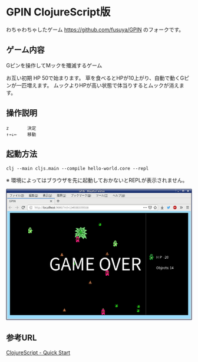 # GPIN ClojureScript版

わちゃわちゃしたゲーム https://github.com/fusuya/GPIN のフォークです。

## ゲーム内容

Gピンを操作してMックを殲滅するゲーム

お互い初期 HP 50で始まります。
草を食べるとHPが10上がり、自動で動くGピンが一匹増えます。
ムックよりHPが高い状態で体当りするとムックが消えます。

## 操作説明

```
z       決定
↑→↓←    移動
```

## 起動方法

```
clj --main cljs.main --compile hello-world.core --repl
```

※ 環境によってはブラウザを先に起動しておかないとREPLが表示されません。

![Screen shot](ss.png)

## 参考URL

[ClojureScript - Quick Start](https://clojurescript.org/guides/quick-start)
